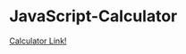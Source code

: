 # JavaScript-Calculator<br>
<a href="https://anuragmadhesia.github.io/Custom-Alert/index.html">Calculator Link!</a>
